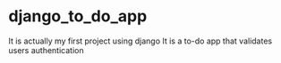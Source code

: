 # django_to_do_app
It is actually my first project using django
It is a to-do app that validates users authentication
